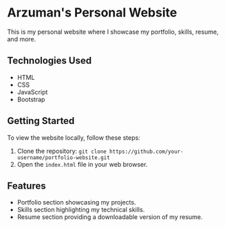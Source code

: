 # Arzuman's Personal Website

This is my personal website where I showcase my portfolio, skills, resume, and more.

## Technologies Used

- HTML
- CSS
- JavaScript
- Bootstrap

## Getting Started

To view the website locally, follow these steps:

1. Clone the repository: `git clone https://github.com/your-username/portfolio-website.git`
2. Open the `index.html` file in your web browser.

## Features

- Portfolio section showcasing my projects.
- Skills section highlighting my technical skills.
- Resume section providing a downloadable version of my resume.
